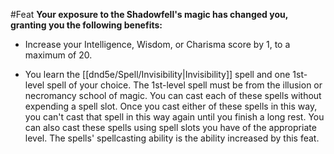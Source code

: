 #Feat
**Your exposure to the Shadowfell's magic has changed you, granting you the following benefits:**

* Increase your Intelligence, Wisdom, or Charisma score by 1, to a maximum of 20.

* You learn the [[dnd5e/Spell/Invisibility\|Invisibility]] spell and one 1st-level spell of your choice. The 1st-level spell must be from the illusion or necromancy school of magic. You can cast each of these spells without expending a spell slot. Once you cast either of these spells in this way, you can't cast that spell in this way again until you finish a long rest. You can also cast these spells using spell slots you have of the appropriate level. The spells' spellcasting ability is the ability increased by this feat.